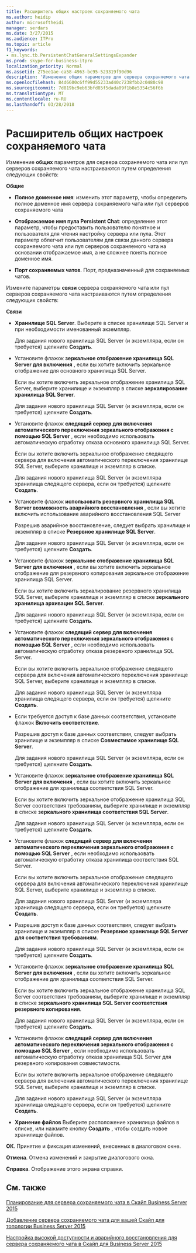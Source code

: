 ```yaml
---
title: Расширитель общих настроек сохраняемого чата
ms.author: heidip
author: microsoftheidi
manager: serdars
ms.date: 3/27/2015
ms.audience: ITPro
ms.topic: article
f1_keywords:
- ms.lync.tb.PersistentChatGeneralSettingsExpander
ms.prod: skype-for-business-itpro
localization_priority: Normal
ms.assetid: 275ee1ae-ca58-4963-bc95-523319f90d96
description: 'Изменение общих параметров для сервера сохраняемого чата или пул серверов сохраняемого чата настраиваются путем определения следующих свойств:'
ms.openlocfilehash: 84d6600c6ff99d55233ad40c7238fbb2c0480c98
ms.sourcegitcommit: 7d819bc9eb63bfd85f5dada09f1b8e5354c56f6b
ms.translationtype: MT
ms.contentlocale: ru-RU
ms.lasthandoff: 03/28/2018
---
```

# <a name="persistent-chat-general-settings-expander"></a>Расширитель общих настроек сохраняемого чата
 
Изменение **общих** параметров для сервера сохраняемого чата или пул серверов сохраняемого чата настраиваются путем определения следующих свойств:
  
 **Общие**
  
- **Полное доменное имя**: изменить этот параметр, чтобы определить полное доменное имя сервера сохраняемого чата или пул серверов сохраняемого чата
    
- **Отображаемое имя пула Persistent Chat**: определение этот параметр, чтобы предоставить пользователю понятное и пользователя для чтения настройку сервера или пула. Этот параметр облегчит пользователям для связи данного сервера сохраняемого чата или пул серверов сохраняемого чата на основании отображаемое имя, а не сложнее понять полное доменное имя.
    
- **Порт сохраняемых чатов**. Порт, предназначенный для сохраняемых чатов.
    
Измените параметры **связи** сервера сохраняемого чата или пул серверов сохраняемого чата настраиваются путем определения следующих свойств:
  
 **Связи**
  
- **Хранилище SQL Server**. Выберите в списке хранилище SQL Server и при необходимости именованный экземпляр.
    
    Для задания нового хранилища SQL Server (и экземпляра, если он требуется) щелкните **Создать**.
    
- Установите флажок **зеркальное отображение хранилища SQL Server для включения** , если вы хотите включить зеркальное отображение для основного хранилища SQL Server.
    
    Если вы хотите включить зеркальное отображение хранилища SQL Server, выберите хранилище и экземпляр в списке **зеркалирование хранилища SQL Server**.
    
    Для задания нового хранилища SQL Server (и экземпляра, если он требуется) щелкните **Создать**.
    
- Установите флажок **следящий сервер для включения автоматического переключения зеркального отображения с помощью SQL Server** , если необходимо использовать автоматическую отработку отказа основного хранилища SQL Server.
    
    Если вы хотите включить зеркальное отображение следящего сервера для включения автоматического переключения хранилище SQL Server, выберите хранилище и экземпляр в списке.
    
    Для задания нового хранилища SQL Server (и экземпляра хранилища следящего сервера, если он требуется) щелкните **Создать**.
    
- Установите флажок **использовать резервного хранилища SQL Server возможность аварийного восстановления** , если вы хотите включить использование аварийного восстановления SQL Server
    
    Разрешив аварийное восстановление, следует выбрать хранилище и экземпляр в списке **Резервное хранилище SQL Server**.
    
    Для задания нового хранилища SQL Server (и экземпляра, если он требуется) щелкните **Создать**.
    
- Установите флажок **зеркальное отображение хранилища SQL Server для включения** , если вы хотите включить зеркальное отображение для резервного копирования зеркальное отображение хранилища SQL Server.
    
    Если вы хотите включить зеркалирование резервного хранилища SQL Server, выберите хранилище и экземпляр в списке **зеркального хранилища архивации SQL Server**.
    
    Для задания нового хранилища SQL Server (и экземпляра, если он требуется) щелкните **Создать**.
    
- Установите флажок **следящий сервер для включения автоматического переключения зеркального отображения с помощью SQL Server** , если необходимо использовать автоматическую отработку отказа резервного хранилища SQL Server.
    
    Если вы хотите включить зеркальное отображение следящего сервера для включения автоматического переключения хранилище SQL Server, выберите хранилище и экземпляр в списке.
    
    Для задания нового хранилища SQL Server (и экземпляра хранилища следящего сервера, если он требуется) щелкните **Создать**.
    
- Если требуется доступ к базе данных соответствия, установите флажок **Включить соответствие**.
    
    Разрешив доступ к базе данных соответствия, следует выбрать хранилище и экземпляр в списке **Совместимое хранилище SQL Server**.
    
    Для задания нового хранилища SQL Server (и экземпляра, если он требуется) щелкните **Создать**.
    
- Установите флажок **зеркальное отображение хранилища SQL Server для включения** , если вы хотите включить зеркальное отображение для хранилища соответствия SQL Server.
    
    Если вы хотите включить зеркальное отображение хранилища SQL Server соответствия требованиям, выберите хранилище и экземпляр в списке **зеркального хранилища соответствия SQL Server**.
    
    Для задания нового хранилища SQL Server (и экземпляра, если он требуется) щелкните **Создать**.
    
- Установите флажок **следящий сервер для включения автоматического переключения зеркального отображения с помощью SQL Server** , если необходимо использовать автоматическую отработку отказа хранилища соответствия SQL Server.
    
    Если вы хотите включить зеркальное отображение следящего сервера для включения автоматического переключения хранилище SQL Server, выберите хранилище и экземпляр в списке.
    
    Для задания нового хранилища SQL Server (и экземпляра хранилища следящего сервера, если он требуется) щелкните **Создать**.
    
- Разрешив доступ к базе данных соответствия, следует выбрать хранилище и экземпляр в списке **Резервное хранилище SQL Server для соответствия требованиям**.
    
    Для задания нового хранилища SQL Server (и экземпляра, если он требуется) щелкните **Создать**.
    
- Установите флажок **зеркальное отображение хранилища SQL Server для включения** , если вы хотите включить зеркальное отображение для хранилища соответствия SQL Server.
    
    Если вы хотите включить зеркальное отображение хранилища SQL Server соответствия требованиям, выберите хранилище и экземпляр в списке **зеркального хранилища SQL Server соответствия резервного копирования**.
    
    Для задания нового хранилища SQL Server (и экземпляра, если он требуется) щелкните **Создать**.
    
- Установите флажок **следящий сервер для включения автоматического переключения зеркального отображения с помощью SQL Server** , если необходимо использовать автоматическую отработку отказа хранилища SQL Server для резервного копирования совместимости.
    
    Если вы хотите включить зеркальное отображение следящего сервера для включения автоматического переключения хранилище SQL Server, выберите хранилище и экземпляр в списке.
    
    Для задания нового хранилища SQL Server (и экземпляра хранилища следящего сервера, если он требуется) щелкните **Создать**.
    
- **Хранение файлов** Выберите расположение хранилища файлов в списке, или нажмите кнопку **Создать** , чтобы создать новое хранилище файлов.
    
 **ОК**. Принятие и фиксация изменений, внесенных в диалоговом окне.
  
 **Отмена**. Отмена изменений и закрытие диалогового окна.
  
 **Справка**. Отображение этого экрана справки.
  
## <a name="see-also"></a>См. также

#### 

[Планирование для сервера сохраняемого чата в Скайп Business Server 2015](../../plan-your-deployment/persistent-chat-server/persistent-chat-server.md)
  
[Добавление сервера сохраняемого чата для вашей Скайп для топологии Business Server 2015](../../deploy/deploy-persistent-chat-server/add-persistent-chat-server.md)
  
[Настройка высокой доступности и аварийного восстановления для сервера сохраняемого чата в Скайп для Business Server 2015](../../deploy/deploy-persistent-chat-server/configure-hadr-for-persistent-chat.md)

